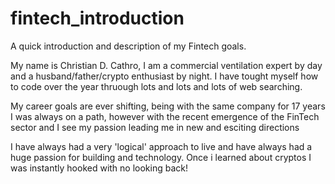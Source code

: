 # fintech_introduction
A quick introduction and description of my Fintech goals.

My name is Christian D. Cathro, I am a commercial ventilation expert by day and a husband/father/crypto enthusiast by night.  I have tought myself how to code over the year thruough lots and lots and lots of web searching.

My career goals are ever shifting, being with the same company for 17 years I was always on a path, however with the recent emergence of the FinTech sector and I see my passion leading me in new and esciting directions

I have always had a very 'logical' approach to live and have always had a huge passion for building and technology.  Once i learned about cryptos I was instantly hooked with no looking back!